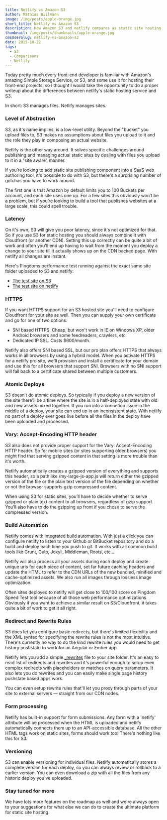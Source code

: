 ```yaml
---
title: Netlify vs Amazon S3
author: Mathias Biilmann
image: /img/posts/apple-orange.jpg
short_title: Netlify vs Amazon S3
description: How Amazon S3 and netlify compares as static site hosting platforms.
thumbnail: /img/posts/thumbnails/apple-orange.jpg
cmsUserSlug: netlify-vs-amazon-s3
date: 2015-10-22 
tags:
  - S3
  - Comparisons
  - Netlify
---
```


Today pretty much every front-end developer is familiar with Amazon's amazing Simple Storage Service, or S3, and some use it for hosting their front-end projects,  so I thought I would take the opportunity to do a proper writeup about the differences between netlify's static hosting service and S3.

In short: S3 manages files. Netlify manages sites.

<!-- excerpt -->

### Level of Abstraction

S3, as it's name implies, is a low-level utility. Beyond the "bucket" you upload files to, S3 makes no assumptions about files you upload to it and the role they play in composing an actual website.

Netlify is the other way around. It solves specific challenges around publishing and managing actual static sites by dealing with files you upload to it in a "site aware" manner.

If you’re looking to add static site publishing component into a SaaS web authoring tool, it's possible to do with S3, but there's a surprising number of gotchas you have to work around.

The first one is that Amazon by default limits you to 100 Buckets per account, and each site uses one up. For a few sites this obviously won’t be a problem, but if you’re looking to build a tool that publishes websites at a large scale, this could spell trouble.


### Latency

On it's own, S3 will give you poor latency, since it's not optimized for that. So if you use S3 for static hosting you should always combine it with Cloudfront (or another CDN). Setting this up correctly can be quite a bit of work and often you'll end up having to wait from the moment you deploy a change to your site till it actually shows up on the CDN backed page. With netlify all changes are instant.

Here's Pingdoms performance test running against the exact same site folder uploaded to S3 and netlify:

* <a href="http://tools.pingdom.com/fpt/#!/bfDfyO/http://speedtestsite.s3-website-us-east-1.amazonaws.com/" target="_blank">The test site on S3</a>
* <a href="http://tools.pingdom.com/fpt/#!/d5XcVQ/http://speedtest.netlify.com/" target="_blank">The test site on netlify</a>

### HTTPS

If you want HTTPS support for an S3 hosted site you'll need to configure Cloudfront for your site as well. Then you can supply your own certificate and go for one of two options:

* SNI based HTTPS. Cheap, but won't work in IE on Windows XP, older Android browsers and some feedreaders, crawlers, etc
* Dedicated IP SSL. Costs $600/month.

Netlify also offers SNI based SSL, but our pro plan offers HTTPS that always works in all browsers by using a hybrid model. When you activate HTTPS for a netlify pro site, we'll provision and install a certificate for your domain and use this for all browsers that support SNI. Browsers with no SNI support will fall back to a certificate shared between multiple customers.


### Atomic Deploys

S3 doesn’t do atomic deploys. So typically if you deploy a new version of the site there'll be a time where the site is in a half-deployed state with old and new assets mixed together. If you run into a connetion issue in the middle of a deploy, your site can end up in an inconsistent state. With netlify no part of a deploy ever goes live before all the files in the deploy have been uploaded and processed.


### Vary: Accept-Encoding HTTP header

S3 also does not provide proper support for the Vary: Accept-Encoding HTTP header. So for mobile sites (or sites supporting older browsers) you might find that serving gzipped content in that setting is more trouble than it's worth.

Netlify automatically creates a gzipped version of everything and supports this header, so a path like /my-large-js-app.js will return either the gzipped version of the file or the plain text version of the file depending on whether or not the browser supports gzip compressed content.

When using S3 for static sites, you’ll have to decide whether to serve gzipped or plain text content to all browsers, regardless of gzip support. You’ll also have to do the gzipping up front if you chose to serve the compressed version.


### Build Automation

Netlify comes with integrated build automation. With just a click you can configure netlify to listen to your Github or BitBucket repository and do a build and deploy each time you push to git. It works with all common build tools like Grunt, Gulp, Jekyll, Middleman, Roots, etc...

Netlify will also process all your assets during each deploy and create unique urls for each piece of content, set far future caching headers and update the HTML to refer to the CDN URLs of the new bundled, minified and cache-optimized assets. We also run all images through lossless image optimization.

Often sites deployed to netlify will get close to 100/100 score on Pingdom Speed Test tool because of all those web performance optimizations. Obviously if you want to achieve a similar result on S3/Cloudfront, it takes quite a bit of work to get it all right.

### Redirect and Rewrite Rules

S3 does let you configure basic redirects, but there's limited flexibility and the XML syntax for specifying the rewrite rules is not the most intuitive. There's currently no way to do the kind rewrite rules you would need to get history pushstate to work for an Angular or Ember app.

Netlify lets you add a simple [_rewrites](/docs/redirects) file to your site folder. It's an easy to read list of redirects and rewrites and it's powerful enough to setup even complex redirects with placeholders or matches on query parameters. It also lets you do rewrites and you can easily make single page history pushstate based apps work.

You can even setup rewrite rules that'll let you proxy through parts of your site to external servers &mdash; straight from our CDN nodes.

### Form processing

Netlify has built-in support for form submissions. Any form with a 'netlify' attribute will be processed when the HTML is uploaded and netlify automatically connects them up to an API-accessible database. All the other HTML tags work on static sites, forms should work too! There's nothing like this for S3.

### Versioning

S3 can enable versioning for individual files. Netlify automatically stores a complete version for each deploy, so you can always review or rollback to a earlier version. You can even download a zip with all the files from any historic deploy you've uploaded.

### Stay tuned for more

We have lots more features on the roadmap as well and we're always open to your suggestions for what else we can do to create the ultimate platform for static site hosting.
